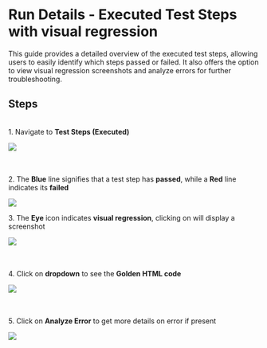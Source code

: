 # Run Details - Executed Test Steps with visual regression

This guide provides a detailed overview of the executed test steps, allowing users to easily identify which steps passed or failed. It also offers the option to view visual regression screenshots and analyze errors for further troubleshooting.

## **Steps**

\
1\. Navigate to **Test Steps (Executed)**

![](https://ajeuwbhvhr.cloudimg.io/colony-recorder.s3.amazonaws.com/files/2024-03-07/8e2b827b-1d63-4f04-810a-d9fbc459e7ba/ascreenshot.jpeg?tl_px=0,0&br_px=806,450&force_format=png&width=806&wat_scale=71&wat=1&wat_opacity=0.7&wat_gravity=northwest&wat_url=https://colony-recorder.s3.us-west-1.amazonaws.com/images/watermarks/FB923C_standard.png&wat_pad=282,153)

\
\
2\. The **Blue** line signifies that a test step has **passed**, while a **Red** line indicates its **failed**

![](https://ajeuwbhvhr.cloudimg.io/colony-recorder.s3.amazonaws.com/files/2024-03-07/db8d392f-389c-4d52-af0a-4fa4c9ae4ab6/ascreenshot.jpeg?tl_px=838,461&br_px=1645,912&force_format=png&width=806&wat_scale=71&wat=1&wat_opacity=0.7&wat_gravity=northwest&wat_url=https://colony-recorder.s3.us-west-1.amazonaws.com/images/watermarks/FB923C_standard.png&wat_pad=377,261)


3\. The **Eye** icon indicates **visual regression**, clicking on will display a screenshot

![](https://ajeuwbhvhr.cloudimg.io/colony-recorder.s3.amazonaws.com/files/2024-03-07/e5e2ca89-c359-4199-a9e6-bea2e3669e10/user_cropped_screenshot.jpeg?tl_px=801,233&br_px=1608,684&force_format=png&width=806&wat_scale=71&wat=1&wat_opacity=0.7&wat_gravity=northwest&wat_url=https://colony-recorder.s3.us-west-1.amazonaws.com/images/watermarks/FB923C_standard.png&wat_pad=377,199)

\
\
4\. Click on **dropdown** to see the **Golden HTML code**

![](https://ajeuwbhvhr.cloudimg.io/colony-recorder.s3.amazonaws.com/files/2024-03-07/68ae4f98-6c30-4e6d-8db3-3b92ea814cc6/ascreenshot.jpeg?tl_px=1058,461&br_px=1865,912&force_format=png&width=806&wat_scale=71&wat=1&wat_opacity=0.7&wat_gravity=northwest&wat_url=https://colony-recorder.s3.us-west-1.amazonaws.com/images/watermarks/FB923C_standard.png&wat_pad=377,366)

\
\
5\. Click on **Analyze Error** to get more details on error if present

![](https://ajeuwbhvhr.cloudimg.io/colony-recorder.s3.amazonaws.com/files/2024-03-07/cdbad860-10e3-4cf9-94f1-98b71e328fdb/ascreenshot.jpeg?tl_px=938,49&br_px=1745,500&force_format=png&width=806&wat_scale=71&wat=1&wat_opacity=0.7&wat_gravity=northwest&wat_url=https://colony-recorder.s3.us-west-1.amazonaws.com/images/watermarks/FB923C_standard.png&wat_pad=377,199)


